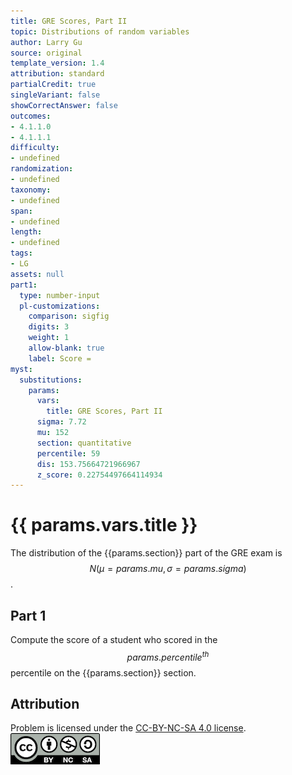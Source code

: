 ```yaml
---
title: GRE Scores, Part II
topic: Distributions of random variables
author: Larry Gu
source: original
template_version: 1.4
attribution: standard
partialCredit: true
singleVariant: false
showCorrectAnswer: false
outcomes:
- 4.1.1.0
- 4.1.1.1
difficulty:
- undefined
randomization:
- undefined
taxonomy:
- undefined
span:
- undefined
length:
- undefined
tags:
- LG
assets: null
part1:
  type: number-input
  pl-customizations:
    comparison: sigfig
    digits: 3
    weight: 1
    allow-blank: true
    label: Score =
myst:
  substitutions:
    params:
      vars:
        title: GRE Scores, Part II
      sigma: 7.72
      mu: 152
      section: quantitative
      percentile: 59
      dis: 153.75664721966967
      z_score: 0.22754497664114934
---
```

# {{ params.vars.title }}
The distribution of the {{params.section}} part of the GRE exam is $$N(\mu={{params.mu}},\sigma={{params.sigma}})$$.

## Part 1

Compute the score of a student who scored in the $${{params.percentile}} ^{th}$$ percentile on the {{params.section}}  section.

## Attribution

Problem is licensed under the [CC-BY-NC-SA 4.0 license](https://creativecommons.org/licenses/by-nc-sa/4.0/).<br> ![The Creative Commons 4.0 license requiring attribution-BY, non-commercial-NC, and share-alike-SA license.](https://raw.githubusercontent.com/firasm/bits/master/by-nc-sa.png)